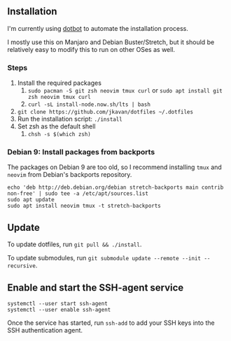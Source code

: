 ## Installation

I'm currently using [dotbot](https://github.com/anishathalye/dotbot) to automate the installation process.

I mostly use this on Manjaro and Debian Buster/Stretch, but it should be relatively easy to modify this to run on other OSes as well.

### Steps

1. Install the required packages
   1. `sudo pacman -S git zsh neovim tmux curl` or `sudo apt install git zsh neovim tmux curl`
   1. `curl -sL install-node.now.sh/lts | bash`
1. `git clone https://github.com/jkavan/dotfiles ~/.dotfiles`
1. Run the installation script: `./install`
1. Set zsh as the default shell
   1. `chsh -s $(which zsh)`

### Debian 9: Install packages from backports

The packages on Debian 9 are too old, so I recommend installing `tmux` and `neovim` from Debian's backports repository.

```shell
echo 'deb http://deb.debian.org/debian stretch-backports main contrib non-free' | sudo tee -a /etc/apt/sources.list
sudo apt update
sudo apt install neovim tmux -t stretch-backports
```

## Update

To update dotfiles, run `git pull && ./install`.

To update submodules, run `git submodule update --remote --init --recursive`.

## Enable and start the SSH-agent service

```shell
systemctl --user start ssh-agent
systemctl --user enable ssh-agent
```

Once the service has started, run `ssh-add` to add your SSH keys into the SSH authentication agent.
